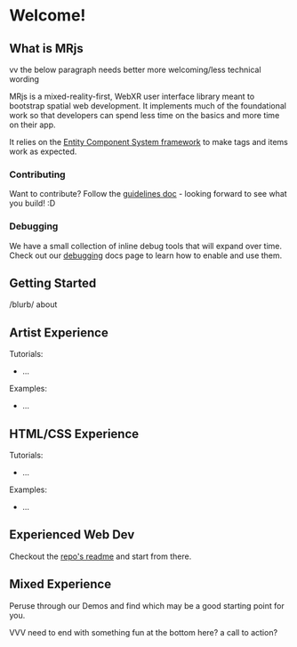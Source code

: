 # Welcome!

## What is MRjs

vv the below paragraph needs better more welcoming/less technical wording

MRjs is a mixed-reality-first, WebXR user interface library meant to bootstrap spatial web development. It implements much of the foundational work so that developers can spend less time on the basics and more time on their app.

It relies on the [Entity Component System framework](https://docs.mrjs.io/entity-component-system/) to make tags and items work as expected.

### Contributing

Want to contribute? Follow the [guidelines doc](https://docs.mrjs.io/contribute/) - looking forward to see what you build! :D

### Debugging

We have a small collection of inline debug tools that will expand over time. Check out our [debugging](https://docs.mrjs.io/debugging/) docs page to learn how to enable and use them.

## Getting Started

/blurb/ about 

## Artist Experience

Tutorials:
- ...

Examples:
- ...

## HTML/CSS Experience

Tutorials:
- ...

Examples:
- ...

## Experienced Web Dev

Checkout the [repo's readme](https://github.com/Volumetrics-io/mrjs) and start from there.

## Mixed Experience

Peruse through our Demos and find which may be a good starting point for you.

VVV need to end with something fun at the bottom here? a call to action?

